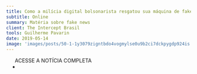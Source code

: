 ```yaml
---
title: Como a milícia digital bolsonarista resgatou sua máquina de fake news para atacar universitários
subtitle: Online
summary: Matéria sobre fake news
client: The Intercept Brasil
tools: Guilherme Pavarin
date: 2019-05-14
image: 'images/posts/50-1-1y3079zigntbdo4vogmylse0u9b2ci7dckpygdp924is.png'
---
```




<div class="post__share"><ul class="share__list list-reset">ACESSE A NOTÍCIA COMPLETA<li class="share__item" style="margin-left: 10px"><a class="share__link share__facebook" style="background: #fa5657" href="https://theintercept.com/2019/05/14/milicia-digital-bolsonarista-contra-universidades/" title="Link" rel="nofollow"><i class="fa-solid fa-link"></i></a></li></ul></div>
<!-- <div class="gallery-box"><div class="gallery"><img src="/clipping/images/example-1.jpg" loading="lazy" alt="Project"><img src="/clipping/images/example-2.jpg" loading="lazy" alt="Project"></div><em>Gallery / <a href="https://www.freepik.com/" target="_blank">Freepic</a></em></div> -->